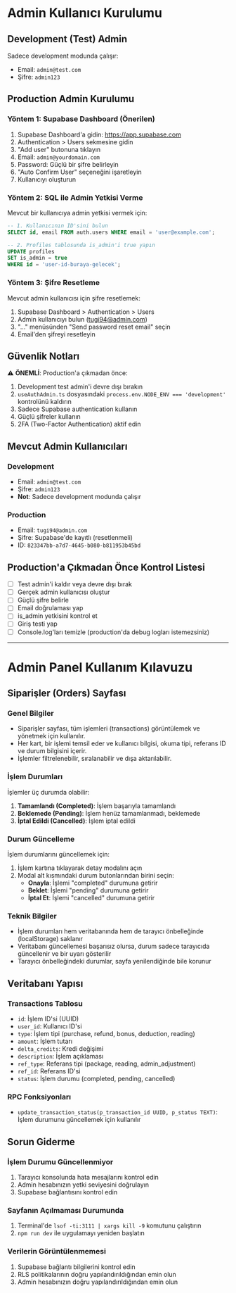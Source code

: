 # Admin Kullanıcı Kurulumu

## Development (Test) Admin
Sadece development modunda çalışır:
- Email: `admin@test.com`
- Şifre: `admin123`

## Production Admin Kurulumu

### Yöntem 1: Supabase Dashboard (Önerilen)
1. Supabase Dashboard'a gidin: https://app.supabase.com
2. Authentication > Users sekmesine gidin
3. "Add user" butonuna tıklayın
4. Email: `admin@yourdomain.com`
5. Password: Güçlü bir şifre belirleyin
6. "Auto Confirm User" seçeneğini işaretleyin
7. Kullanıcıyı oluşturun

### Yöntem 2: SQL ile Admin Yetkisi Verme
Mevcut bir kullanıcıya admin yetkisi vermek için:

```sql
-- 1. Kullanıcının ID'sini bulun
SELECT id, email FROM auth.users WHERE email = 'user@example.com';

-- 2. Profiles tablosunda is_admin'i true yapın
UPDATE profiles 
SET is_admin = true 
WHERE id = 'user-id-buraya-gelecek';
```

### Yöntem 3: Şifre Resetleme
Mevcut admin kullanıcısı için şifre resetlemek:

1. Supabase Dashboard > Authentication > Users
2. Admin kullanıcıyı bulun (tugi94@admin.com)
3. "..." menüsünden "Send password reset email" seçin
4. Email'den şifreyi resetleyin

## Güvenlik Notları

⚠️ **ÖNEMLİ**: Production'a çıkmadan önce:
1. Development test admin'i devre dışı bırakın
2. `useAuthAdmin.ts` dosyasındaki `process.env.NODE_ENV === 'development'` kontrolünü kaldırın
3. Sadece Supabase authentication kullanın
4. Güçlü şifreler kullanın
5. 2FA (Two-Factor Authentication) aktif edin

## Mevcut Admin Kullanıcıları

### Development
- Email: `admin@test.com`
- Şifre: `admin123`
- **Not**: Sadece development modunda çalışır

### Production
- Email: `tugi94@admin.com`
- Şifre: Supabase'de kayıtlı (resetlenmeli)
- ID: `823347bb-a7d7-4645-b080-b811953b45bd`

## Production'a Çıkmadan Önce Kontrol Listesi

- [ ] Test admin'i kaldır veya devre dışı bırak
- [ ] Gerçek admin kullanıcısı oluştur
- [ ] Güçlü şifre belirle
- [ ] Email doğrulaması yap
- [ ] is_admin yetkisini kontrol et
- [ ] Giriş testi yap
- [ ] Console.log'ları temizle (production'da debug logları istemezsiniz)

---

# Admin Panel Kullanım Kılavuzu

## Siparişler (Orders) Sayfası

### Genel Bilgiler
- Siparişler sayfası, tüm işlemleri (transactions) görüntülemek ve yönetmek için kullanılır.
- Her kart, bir işlemi temsil eder ve kullanıcı bilgisi, okuma tipi, referans ID ve durum bilgisini içerir.
- İşlemler filtrelenebilir, sıralanabilir ve dışa aktarılabilir.

### İşlem Durumları
İşlemler üç durumda olabilir:
1. **Tamamlandı (Completed)**: İşlem başarıyla tamamlandı
2. **Beklemede (Pending)**: İşlem henüz tamamlanmadı, beklemede
3. **İptal Edildi (Cancelled)**: İşlem iptal edildi

### Durum Güncelleme
İşlem durumlarını güncellemek için:
1. İşlem kartına tıklayarak detay modalını açın
2. Modal alt kısmındaki durum butonlarından birini seçin:
   - **Onayla**: İşlemi "completed" durumuna getirir
   - **Beklet**: İşlemi "pending" durumuna getirir
   - **İptal Et**: İşlemi "cancelled" durumuna getirir

### Teknik Bilgiler
- İşlem durumları hem veritabanında hem de tarayıcı önbelleğinde (localStorage) saklanır
- Veritabanı güncellemesi başarısız olursa, durum sadece tarayıcıda güncellenir ve bir uyarı gösterilir
- Tarayıcı önbelleğindeki durumlar, sayfa yenilendiğinde bile korunur

## Veritabanı Yapısı

### Transactions Tablosu
- `id`: İşlem ID'si (UUID)
- `user_id`: Kullanıcı ID'si
- `type`: İşlem tipi (purchase, refund, bonus, deduction, reading)
- `amount`: İşlem tutarı
- `delta_credits`: Kredi değişimi
- `description`: İşlem açıklaması
- `ref_type`: Referans tipi (package, reading, admin_adjustment)
- `ref_id`: Referans ID'si
- `status`: İşlem durumu (completed, pending, cancelled)

### RPC Fonksiyonları
- `update_transaction_status(p_transaction_id UUID, p_status TEXT)`: İşlem durumunu güncellemek için kullanılır

## Sorun Giderme

### İşlem Durumu Güncellenmiyor
1. Tarayıcı konsolunda hata mesajlarını kontrol edin
2. Admin hesabınızın yetki seviyesini doğrulayın
3. Supabase bağlantısını kontrol edin

### Sayfanın Açılmaması Durumunda
1. Terminal'de `lsof -ti:3111 | xargs kill -9` komutunu çalıştırın
2. `npm run dev` ile uygulamayı yeniden başlatın

### Verilerin Görüntülenmemesi
1. Supabase bağlantı bilgilerini kontrol edin
2. RLS politikalarının doğru yapılandırıldığından emin olun
3. Admin hesabınızın doğru yapılandırıldığından emin olun
